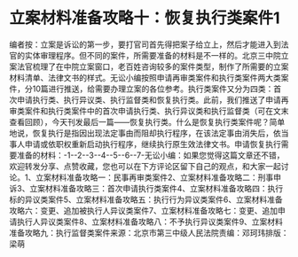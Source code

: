 # 立案材料准备攻略十：恢复执行类案件1

编者按：立案是诉讼的第一步，要打官司首先得把案子给立上，然后才能进入到法官的实体审理程序。但不同的案件，所需要准备的材料是不一样的。北京三中院立案法官梳理了在中院立案窗口，老百姓咨询较多的案件类型，制作了所需要的立案材料清单、法律文书的样式。无讼小编按照申请再审类案件和执行类案件两大类案件，分10篇进行推送，给需要办理立案的各位参考。执行类案件又分为四类：首次申请执行类、执行异议类、执行监督类和恢复执行类。此前，我们推送了申请再审类案件和执行类案件中的首次申请执行类、执行异议类和执行监督类（可在文末查看回顾），今天刊发最后一篇——恢复执行类。什么是恢复执行类案件呢？简单地说，恢复执行是指因出现法定事由而阻却执行程序，在该法定事由消失后，依当事人申请或依职权重新启动执行程序，继续执行原生效法律文书。申请恢复执行需要准备的材料：-1--2--3--4--5--6--7-无讼小编：如果您觉得这篇文章还不错，欢迎转发分享、点赞收藏，您也可以在下方评论区留下自己的观点，和大家一起讨论。1、立案材料准备攻略一：民事再审类案件2、立案材料准备攻略二：刑事申诉3、立案材料准备攻略三：首次申请执行类案件4、立案材料准备攻略四：执行标的异议类案件5、立案材料准备攻略五：执行行为异议类案件6、立案材料准备攻略六：变更、追加被执行人异议类案件7、立案材料准备攻略七：变更、追加申请执行人异议类案件8、立案材料准备攻略八：不予执行异议类案件9、立案材料准备攻略九：执行监督类案件来源：北京市第三中级人民法院责编：邓珂玮排版：梁萌

